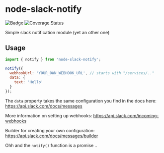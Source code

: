 # node-slack-notify

![Badge](https://circleci.com/gh/chrisakakay/node-slack-notify.svg?&style=shield&circle-token=6dd166b15aa0138528147d9d098d3d3ab42a9b8b)
[![Coverage Status](https://coveralls.io/repos/github/chrisakakay/node-slack-notify/badge.svg?branch=master)](https://coveralls.io/github/chrisakakay/node-slack-notify?branch=master)

Simple slack notification module (yet an other one)

## Usage

```javascript
import { notify } from 'node-slack-notify';

notify({
  webhookUrl: 'YOUR_OWN_WEBHOOK_URL', // starts with "/services/.."
  data: {
    text: 'Hello'
  }
});
```

The `data` property takes the same configuration you find in the docs here: https://api.slack.com/docs/messages

More information on setting up webhooks: https://api.slack.com/incoming-webhooks

Builder for creating your own configuration: https://api.slack.com/docs/messages/builder

Ohh and the `notify()` function is a promise ..
